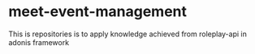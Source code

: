 # meet-event-management
This is repositories is to apply knowledge achieved from roleplay-api in adonis framework
